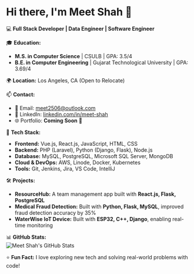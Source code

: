 # Hi there, I'm Meet Shah 👋  
💻 **Full Stack Developer | Data Engineer | Software Engineer**  

🎓 **Education:**  
- **M.S. in Computer Science** | CSULB | GPA: 3.5/4  
- **B.E. in Computer Engineering** | Gujarat Technological University | GPA: 3.69/4  

🌍 **Location:** Los Angeles, CA (Open to Relocate)  

📫 **Contact:**  
- 📧 Email: [meet2506@outlook.com](mailto:meet2506@outlook.com)  
- 🔗 LinkedIn: [linkedin.com/in/meet-shah](https://www.linkedin.com/in/meet-shah)  
- 🌐 Portfolio: **Coming Soon** 🚀  

🚀 **Tech Stack:**  
- **Frontend:** Vue.js, React.js, JavaScript, HTML, CSS  
- **Backend:** PHP (Laravel), Python (Django, Flask), Node.js  
- **Database:** MySQL, PostgreSQL, Microsoft SQL Server, MongoDB  
- **Cloud & DevOps:** AWS, Linode, Docker, Kubernetes  
- **Tools:** Git, Jenkins, Jira, VS Code, IntelliJ  

🛠 **Projects:**  
- **ResourceHub:** A team management app built with **React.js, Flask, PostgreSQL**  
- **Medical Fraud Detection:** Built with **Python, Flask, MySQL**, improved fraud detection accuracy by 35%  
- **WaterWise IoT Device:** Built with **ESP32, C++, Django**, enabling real-time monitoring  

📊 **GitHub Stats:**  
![Meet Shah's GitHub Stats](https://github-readme-stats.vercel.app/api?username=meets2506&show_icons=true&theme=tokyonight)  

⭐ **Fun Fact:** I love exploring new tech and solving real-world problems with code!  
